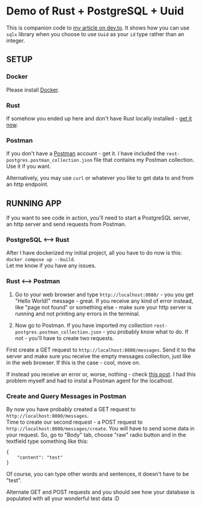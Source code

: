# Demo of Rust + PostgreSQL + Uuid
 
This is companion code to [my article on dev.to](https://dev.to/ellie_sager_elliecat/rusty-recipies-sqlx-uuid-477m). It shows how you can use `sqlx` library when you choose to use `Uuid` as your `id` type rather than an integer.


## SETUP


### Docker

Please install [Docker](https://docs.docker.com/engine/install/).


### Rust

If somehow you ended up here and don't have Rust locally installed - [get it now](https://www.rust-lang.org/tools/install).


### Postman

If you don't have a [Postman](https://www.postman.com/) account - get it. I have included the `rest-postgres.postman_collection.json` file that contains my Postman collection. Use it if you want.  

Alternatively, you may use `curl` or whatever you like to get data to and from an http endpoint.



## RUNNING APP

If you want to see code in action, you'll need to start a PostgreSQL server, an http server and send requests from Postman.

### PostgreSQL <--> Rust

After I have dockerized my initial project, all you have to do now is this: `docker compose up --build`.  
Let me know if you have any issues.

### Rust <--> Postman

1. Go to your web browser and type `http://localhost:8080/` - you you get "Hello World!" message - great. If you receive any kind of error instead, like "page not found" or something else - make sure your http server is running and not printing any errors in the terminal.

2. Now go to Postman. If you have imported my collection `rest-postgres.postman_collection.json` - you probably know what to do. If not - you'll have to create two requests.  

First create a GET request to `http://localhost:8080/messages`. Send it to the server and make sure you receive the empty messages collection, just like in the web browser. If this is the case - cool, move on. 

If instead you receive an error or, worse, nothing - check [this post](https://community.postman.com/t/post-to-localhost/13236/9). I had this problem myself and had to instal a Postman agent for the localhost.

### Create and Query Messages in Postman

By now you have probably created a GET request to `http://localhost:8080/messages`.   
Time to create our second request - a POST request to `http://localhost:8080/messages/create`. You will have to send some data in your request. So, go to "Body" tab, choose "raw" radio button and in the textfield type something like this:
```
{
    "content": "test"
}
```
Of course, you can type other words and sentences, it doesn't have to be "test".

Alternate GET and POST requests and you should see how your database is populated with all your wonderful test data :D
